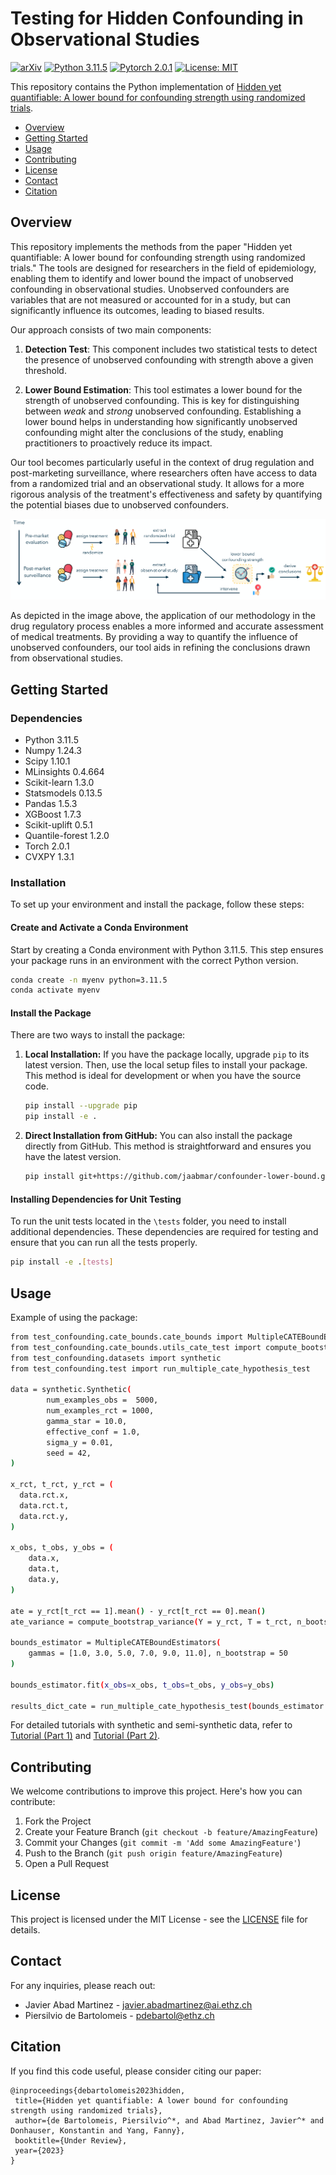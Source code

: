 # Testing for Hidden Confounding in Observational Studies

[![arXiv](https://img.shields.io/badge/stat.ML-arXiv%3A2006.08437-B31B1B.svg)](https://arxiv.org/abs/2202.01315)
[![Python 3.11.5](https://img.shields.io/badge/python-3.11.5-blue.svg)](https://python.org/downloads/release/python-3115/)
[![Pytorch 2.0.1](https://img.shields.io/badge/pytorch-2.0.1-blue.svg)](https://pytorch.org/)
[![License: MIT](https://img.shields.io/badge/License-MIT-yellow.svg)](LICENSE)

This repository contains the Python implementation of [Hidden yet quantifiable: A lower bound for confounding strength using randomized trials](https://arxiv.org/abs/2202.01315).

* [Overview](#overview)
* [Getting Started](#getting-started)
* [Usage](#usage)
* [Contributing](#contributing)
* [License](#license)
* [Contact](#contact)
* [Citation](#citation)

## Overview

This repository implements the methods from the paper "Hidden yet quantifiable: A lower bound for confounding strength using randomized trials." The tools are designed for researchers in the field of epidemiology, enabling them to identify and lower bound the impact of unobserved confounding in observational studies. Unobserved confounders are variables that are not measured or accounted for in a study, but can significantly influence its outcomes, leading to biased results.

Our approach consists of two main components:

1. **Detection Test**: This component includes two statistical tests to detect the presence of unobserved confounding with strength above a given threshold. 

2. **Lower Bound Estimation**: This tool estimates a lower bound for the strength of unobserved confounding. This is key for distinguishing between _weak_ and _strong_ unobserved confounding. Establishing a lower bound helps in understanding how significantly unobserved confounding might alter the conclusions of the study, enabling practitioners to proactively reduce its impact.


Our tool becomes particularly useful in the context of drug regulation and post-marketing surveillance, where researchers often have access to data from a randomized trial and an observational study. It allows for a more rigorous analysis of the treatment's effectiveness and safety by quantifying the potential biases due to unobserved confounders.

<p align="center">
  <img src="motivating_example.png" alt="An illustrative example of the drug regulatory process: our lower bound allows taking proactive measures to address the unobserved confounding problem."/>
</p>

As depicted in the image above, the application of our methodology in the drug regulatory process enables a more informed and accurate assessment of medical treatments. By providing a way to quantify the influence of unobserved confounders, our tool aids in refining the conclusions drawn from observational studies.

## Getting Started

### Dependencies

- Python 3.11.5
- Numpy 1.24.3
- Scipy 1.10.1
- MLinsights 0.4.664
- Scikit-learn 1.3.0
- Statsmodels 0.13.5
- Pandas 1.5.3
- XGBoost 1.7.3
- Scikit-uplift 0.5.1
- Quantile-forest 1.2.0
- Torch 2.0.1
- CVXPY 1.3.1

### Installation

To set up your environment and install the package, follow these steps:

#### Create and Activate a Conda Environment

Start by creating a Conda environment with Python 3.11.5. This step ensures your package runs in an environment with the correct Python version. 
```bash
conda create -n myenv python=3.11.5
conda activate myenv
```
#### Install the Package

There are two ways to install the package:

1. **Local Installation:**
   If you have the package locally, upgrade `pip` to its latest version. Then, use the local setup files to install your package. This method is ideal for development or when you have the source code.
   ```bash
   pip install --upgrade pip
   pip install -e .
   ```
2. **Direct Installation from GitHub:**
   You can also install the package directly from GitHub. This method is straightforward and ensures you have the latest version.
   ```bash
   pip install git+https://github.com/jaabmar/confounder-lower-bound.git
   ```

#### Installing Dependencies for Unit Testing

To run the unit tests located in the `\tests` folder, you need to install additional dependencies. These dependencies are required for testing and ensure that you can run all the tests properly.
```bash
pip install -e .[tests]
```

## Usage

Example of using the package:

```bash
from test_confounding.cate_bounds.cate_bounds import MultipleCATEBoundEstimators
from test_confounding.cate_bounds.utils_cate_test import compute_bootstrap_variance
from test_confounding.datasets import synthetic
from test_confounding.test import run_multiple_cate_hypothesis_test

data = synthetic.Synthetic(
        num_examples_obs =  5000,
        num_examples_rct = 1000,
        gamma_star = 10.0,
        effective_conf = 1.0,
        sigma_y = 0.01,
        seed = 42,    
)

x_rct, t_rct, y_rct = (
  data.rct.x,
  data.rct.t,
  data.rct.y,
)

x_obs, t_obs, y_obs = (
    data.x,
    data.t,
    data.y,
)

ate = y_rct[t_rct == 1].mean() - y_rct[t_rct == 0].mean()
ate_variance = compute_bootstrap_variance(Y = y_rct, T = t_rct, n_bootstraps = 50, arm = None)

bounds_estimator = MultipleCATEBoundEstimators(
    gammas = [1.0, 3.0, 5.0, 7.0, 9.0, 11.0], n_bootstrap = 50
)

bounds_estimator.fit(x_obs=x_obs, t_obs=t_obs, y_obs=y_obs)

results_dict_cate = run_multiple_cate_hypothesis_test(bounds_estimator = bounds_estimator, ate = ate, ate_variance = ate_variance, alpha = 5.0, x_rct = x_rct, user_conf = [1.0, 3.0, 5.0, 7.0, 9.0, 11.0], verbose = False)
```

For detailed tutorials with synthetic and semi-synthetic data, refer to [Tutorial (Part 1)](src/synthetic.ipynb) and [Tutorial (Part 2)](src/semi_synthetic.ipynb).

## Contributing

We welcome contributions to improve this project. Here's how you can contribute:

1. Fork the Project
2. Create your Feature Branch (`git checkout -b feature/AmazingFeature`)
3. Commit your Changes (`git commit -m 'Add some AmazingFeature'`)
4. Push to the Branch (`git push origin feature/AmazingFeature`)
5. Open a Pull Request

## License

This project is licensed under the MIT License - see the [LICENSE](./LICENSE) file for details.

## Contact

For any inquiries, please reach out:

- Javier Abad Martinez - [javier.abadmartinez@ai.ethz.ch](mailto:javier.abadmartinez@ai.ethz.ch)
- Piersilvio de Bartolomeis - [pdebartol@ethz.ch](mailto:pdebartol@ethz.ch)

## Citation

If you find this code useful, please consider citing our paper:
 ```
@inproceedings{debartolomeis2023hidden,
  title={Hidden yet quantifiable: A lower bound for confounding strength using randomized trials},
  author={de Bartolomeis, Piersilvio^*, and Abad Martinez, Javier^* and Donhauser, Konstantin and Yang, Fanny},
  booktitle={Under Review},
  year={2023}
}
```